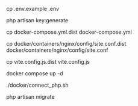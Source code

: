 cp .env.example .env

php artisan key:generate

cp docker-compose.yml.dist docker-compose.yml

cp docker/containers/nginx/config/site.conf.dist docker/containers/nginx/config/site.conf

cp vite.config.js.dist vite.config.js

docker compose up -d

./docker/connect_php.sh

php artisan migrate
